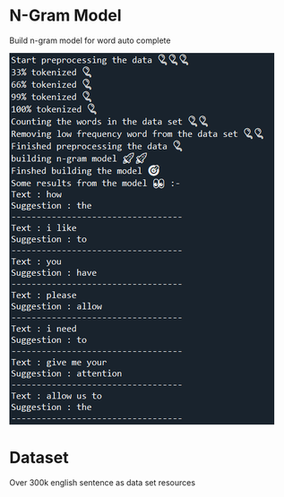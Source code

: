 # N-Gram Model
Build n-gram model for word auto complete

![](./results.png)
# Dataset
Over 300k english sentence as data set resources
